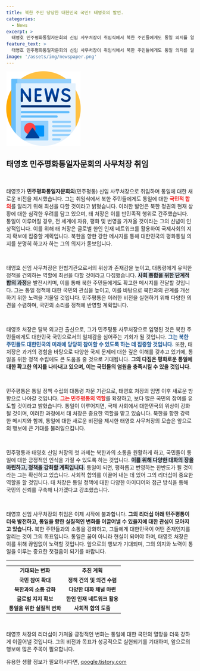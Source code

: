 ```yaml
---
title: 북한 주민 당당한 대한민국 국민! 태영호의 발언.
categories:
  - News
excerpt: >
  태영호 민주평화통일자문회의 신임 사무처장이 취임식에서 북한 주민들에게도 통일 의지를 알리겠다고 강조했습니다. 그는 통일이 전 세계에 기여할 것이라며 국제 사회의 지지를 호소, 반민족적 행위에 맞서겠다는 입장을 밝혔습니다.
feature_text: >
  태영호 민주평화통일자문회의 신임 사무처장이 취임식에서 북한 주민들에게도 통일 의지를 알리겠다고 강조했습니다. 그는 통일이 전 세계에 기여할 것이라며 국제 사회의 지지를 호소, 반민족적 행위에 맞서겠다는 입장을 밝혔습니다.
image: '/assets/img/newspaper.png'
---
```


<p><img src="/assets/img/newspaper.png" alt="kimp 속보" /></p>

<h2 data-ke-size="size26">태영호 민주평화통일자문회의 사무처장 취임</h2>

<p data-ke-size="size16">&nbsp;</p>

<p>태영호가 <b>민주평화통일자문회의</b>(민주평통) 신임 사무처장으로 취임하며 통일에 대한 새로운 비전을 제시했습니다. 그는 취임식에서 북한 주민들에게도 통일에 대한 <b><span style="color: #ee2323;">국민적 합의</span></b>를 알리기 위해 최선을 다할 것이라고 밝혔습니다. 이러한 발언은 북한 정권의 현재 상황에 대한 심각한 우려를 담고 있으며, 태 처장은 이를 반민족적 행위로 간주했습니다. 통일이 이루어질 경우, 전 세계에 자유, 평화 및 번영을 가져올 것이라는 그의 신념이 인상적입니다. 이를 위해 태 처장은 글로벌 한인 인재 네트워크를 활용하여 국제사회의 지지 확보에 집중할 계획입니다. 북한을 향한 강한 메시지를 통해 대한민국의 평화통일 의지를 분명히 하고자 하는 그의 의지가 돋보입니다.</p>

<p data-ke-size="size16">&nbsp;</p>

<p>태영호 신임 사무처장은 헌법기관으로서의 위상과 존재감을 높이고, 대통령에게 유익한 정책을 건의하는 역할에 최선을 다할 것이라고 다짐했습니다. <b><span style="background-color: #21538527;">사회 통합을 위한 단계적 합의 과정</span></b>을 발전시키며, 이를 통해 북한 주민들에게도 확고한 메시지를 전달할 것입니다. 그는 통일 정책에 대한 국민의 관심을 높이고, 이를 바탕으로 북한과의 관계를 개선하기 위한 노력을 기울일 것입니다. 민주평통은 이러한 비전을 실현하기 위해 다양한 의견을 수렴하며, 국민의 소리를 정책에 반영할 계획입니다.</p>

<p data-ke-size="size16">&nbsp;</p>

<p>태영호 처장은 탈북 외교관 출신으로, 그가 민주평통 사무처장으로 임명된 것은 북한 주민들에게도 대한민국 국민으로서의 일체감을 심어주는 기회가 될 것입니다. <b><span style="color: #1a5490;">그는 북한 주민들도 대한민국의 미래에 당당히 참여할 수 있도록 하는 데 집중할 것입니다.</span></b> 또한, 태 처장은 과거의 경험을 바탕으로 다양한 국제 문제에 대한 깊은 이해를 갖추고 있기에, 통일을 위한 정책 수립에도 큰 도움을 줄 것으로 기대됩니다. <b>그의 다짐은 평화로운 통일에 대한 확고한 의지를 나타내고 있으며, 이는 국민들의 염원을 충족시킬 수 있을 것입니다.</b></p>

<p data-ke-size="size16">&nbsp;</p>

<p>민주평통은 통일 정책 수립의 대통령 자문 기관으로, 태영호 처장의 임명 이후 새로운 방향으로 나아갈 것입니다. <b><span style="color: #ee2323;">그는 민주평통의 역할</span></b>를 확장하고, 보다 많은 국민의 참여를 유도할 것이라고 밝혔습니다. 통일이 이루어지면, 국제 사회에서 대한민국의 위상이 강화될 것이며, 이러한 과정에서 태 처장은 중요한 역할을 맡고 있습니다. 북한을 향한 강력한 메시지와 함께, 통일에 대한 새로운 비전을 제시한 태영호 사무처장의 모습은 앞으로의 행보에 큰 기대를 불러일으킵니다.</p>

<p data-ke-size="size16">&nbsp;</p>

<p>민주평통과 태영호 신임 처장의 첫 과제는 북한과의 소통을 원활하게 하고, 국민들이 통일에 대한 긍정적인 인식을 가질 수 있도록 하는 것입니다. <b><span style="background-color: #21538527;">이를 위해 다양한 대화의 장을 마련하고, 정책을 강화할 계획입니다.</span></b> 통일이 되면, 평화롭고 번영하는 한반도가 될 것이라는 그는 확신하고 있습니다. 사회적 합의를 이끌어 내는 데 있어 그의 리더십이 중요한 역할을 할 것입니다. 태 처장은 통일 정책에 대한 다양한 아이디어와 접근 방식을 통해 국민의 신뢰를 구축해 나가겠다고 강조했습니다.</p>

<p data-ke-size="size16">&nbsp;</p>

<p>태영호 신임 사무처장의 취임은 이제 시작에 불과합니다. <b>그의 리더십 아래 민주평통이 더욱 발전하고, 통일을 향한 실질적인 변화를 이끌어낼 수 있을지에 대한 관심이 모아지고 있습니다.</b> 북한 주민들과의 소통을 강화하고, 그들에게 대한민국이 어떤 존재인지를 알리는 것이 그의 목표입니다. 통일은 꿈이 아니라 현실이 되어야 하며, 태영호 처장은 이를 위해 끊임없이 노력할 것입니다. 앞으로의 행보가 기대되며, 그의 의지와 노력이 통일을 이루는 중요한 첫걸음이 되기를 바랍니다.</p>

<hr />

<table style="width: 100%; border-collapse: collapse;">

<tr>
    <td style="text-align: center; height: 17px;"><b>기대되는 변화</b></td>
    <td style="text-align: center; height: 17px;"><b>추진 계획</b></td>
</tr>

<tr>
    <td style="text-align: center; height: 17px;"><b>국민 참여 확대</b></td>
    <td style="text-align: center; height: 17px;"><b>정책 건의 및 의견 수렴</b></td>
</tr>

<tr>
    <td style="text-align: center; height: 17px;"><b>북한과의 소통 강화</b></td>
    <td style="text-align: center; height: 17px;"><b>다양한 대화 채널 마련</b></td>
</tr>

<tr>
    <td style="text-align: center; height: 17px;"><b>글로벌 지지 확보</b></td>
    <td style="text-align: center; height: 17px;"><b>한인 인재 네트워크 활용</b></td>
</tr>

<tr>
    <td style="text-align: center; height: 17px;"><b>통일을 위한 실질적 변화</b></td>
    <td style="text-align: center; height: 17px;"><b>사회적 합의 도출</b></td>
</tr>

</table> 

<p data-ke-size="size16">&nbsp;</p> 

<p>태영호 처장의 리더십이 가져올 긍정적인 변화는 통일에 대한 국민의 열망을 더욱 강하게 이끌어낼 것입니다. 그의 비전과 목표가 성공적으로 실현되기를 기대하며, 앞으로의 행보에 많은 주목이 필요합니다.</p>
유용한 생활 정보가 필요하시다면, <a href="https://qoogle.tistory.com" rel="dofollow">qoogle.tistory.com</a>


